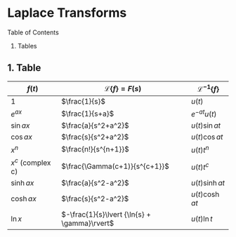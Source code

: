 # Laplace Transforms

Table of Contents

1. Tables


## 1. Table
|$f(t)$|$\mathscr{L}\lbrace f \rbrace = F(s)$|$\mathscr{L}^{-1}  \lbrace f \rbrace$|
|-|-|-|
|$1$|$\frac{1}{s}$|$u(t)$|
|$e^{ax}$|$\frac{1}{s+a}$|$e^{-at}u(t)$|
|$\sin{ax}$|$\frac{a}{s^2+a^2}$|$u(t)\sin{at}$|
|$\cos{ax}$|$\frac{s}{s^2+a^2}$|$u(t)\cos{at}$|
|$x^n$|$\frac{n!}{s^{n+1}}$|$u(t)t^n$|
|$x^c$ (complex c)|$\frac{\Gamma(c+1)}{s^{c+1}}$|$u(t)t^c$|
|$\sinh{ax}$|$\frac{a}{s^2-a^2}$|$u(t)\sinh{at}$|
|$\cosh{ax}$|$\frac{s}{s^2-a^2}$|$u(t)\cosh{at}$|
|$\ln{x}$|$-\frac{1}{s}\lvert {\ln{s} + \gamma}\rvert$|$u(t)\ln{t}$|
